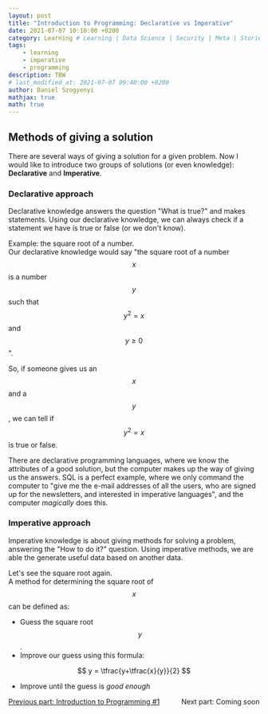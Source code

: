 ```yaml
---
layout: post
title: "Introduction to Programming: Declarative vs Imperative"
date: 2021-07-07 10:10:00 +0200
category: Learning # Learning | Data Science | Security | Meta | Stories
tags:
    - learning
    - imperative
    - programming
description: TBW
# last_modified_at: 2021-07-07 09:40:00 +0200
author: Daniel Szogyenyi
mathjax: true
math: true
---
```


## Methods of giving a solution

There are several ways of giving a solution for a given problem. Now I would like to introduce two groups of solutions (or even knowledge): **Declarative** and **Imperative**.

### Declarative approach

Declarative knowledge answers the question "What is true?" and makes statements. Using our declarative knowledge, we can always check if a statement we have is true or false (or we don't know).

Example: the square root of a number.  
Our declarative knowledge would say "the square root of a number $$ x $$ is a number $$ y $$ such that $$ y^2 = x $$ and $$ y\geqslant0 $$ ".

So, if someone gives us an $$ x $$ and a $$ y $$, we can tell if $$ y^2=x $$ is true or false.

There are declarative programming languages, where we know the attributes of a good solution, but the computer makes up the way of giving us the answers. SQL is a perfect example, where we only command the computer to "give me the e-mail addresses of all the users, who are signed up for the newsletters, and interested in imperative languages", and the computer _magically_ does this.

### Imperative approach

Imperative knowledge is about giving methods for solving a problem, answering the "How to do it?" question. Using imperative methods, we are able the generate useful data based on another data.

Let's see the square root again.  
A method for determining the square root of $$ x $$ can be defined as:  

- Guess the square root $$ y $$.
- Improve our guess using this formula:

$$ y = \tfrac{y+\tfrac{x}{y}}{2} $$

- Improve until the guess is _good enough_



<div style="text-align: center;">
    <span style="display:block; float:left;"><a href="https://szogyenyid.github.io/learning/2021/07/06/introduction-to-programming-1.html">Previous part: Introduction to Programming #1</a></span>&nbsp;
    <span style="display:block; float:right;">Next part: Coming soon</span>
</div>
